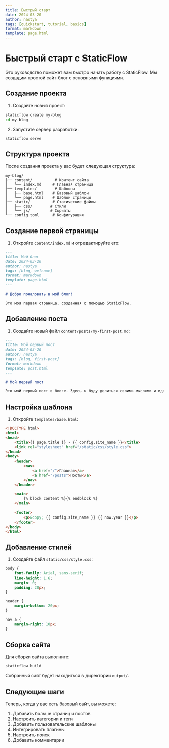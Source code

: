 ```yaml
---
title: Быстрый старт
date: 2024-03-20
author: nastya
tags: [quickstart, tutorial, basics]
format: markdown
template: page.html
---
```


# Быстрый старт с StaticFlow

Это руководство поможет вам быстро начать работу с StaticFlow. Мы создадим простой сайт-блог с основными функциями.

## Создание проекта

1. Создайте новый проект:

```bash
staticflow create my-blog
cd my-blog
```

2. Запустите сервер разработки:

```bash
staticflow serve
```

## Структура проекта

После создания проекта у вас будет следующая структура:

```
my-blog/
├── content/          # Контент сайта
│   └── index.md     # Главная страница
├── templates/        # Шаблоны
│   ├── base.html    # Базовый шаблон
│   └── page.html    # Шаблон страницы
├── static/          # Статические файлы
│   ├── css/        # Стили
│   └── js/         # Скрипты
└── config.toml      # Конфигурация
```

## Создание первой страницы

1. Откройте `content/index.md` и отредактируйте его:

```markdown
---
title: Мой блог
date: 2024-03-20
author: nastya
tags: [blog, welcome]
format: markdown
template: page.html
---

# Добро пожаловать в мой блог!

Это моя первая страница, созданная с помощью StaticFlow.
```

## Добавление поста

1. Создайте новый файл `content/posts/my-first-post.md`:

```markdown
---
title: Мой первый пост
date: 2024-03-20
author: nastya
tags: [blog, first-post]
format: markdown
template: post.html
---

# Мой первый пост

Это мой первый пост в блоге. Здесь я буду делиться своими мыслями и идеями.
```

## Настройка шаблона

1. Откройте `templates/base.html`:

```html
<!DOCTYPE html>
<html>
<head>
    <title>{{ page.title }} - {{ config.site_name }}</title>
    <link rel="stylesheet" href="/static/css/style.css">
</head>
<body>
    <header>
        <nav>
            <a href="/">Главная</a>
            <a href="/posts">Посты</a>
        </nav>
    </header>
    
    <main>
        {% block content %}{% endblock %}
    </main>
    
    <footer>
        <p>&copy; {{ config.site_name }} {{ now.year }}</p>
    </footer>
</body>
</html>
```

## Добавление стилей

1. Создайте файл `static/css/style.css`:

```css
body {
    font-family: Arial, sans-serif;
    line-height: 1.6;
    margin: 0;
    padding: 20px;
}

header {
    margin-bottom: 20px;
}

nav a {
    margin-right: 10px;
}
```

## Сборка сайта

Для сборки сайта выполните:

```bash
staticflow build
```

Собранный сайт будет находиться в директории `output/`.

## Следующие шаги

Теперь, когда у вас есть базовый сайт, вы можете:

1. Добавить больше страниц и постов
2. Настроить категории и теги
3. Добавить пользовательские шаблоны
4. Интегрировать плагины
5. Настроить поиск
6. Добавить комментарии

